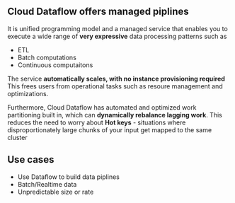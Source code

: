 ## Cloud Dataflow offers managed piplines
It is unified programming model and a managed service that enables you to execute a wide range of **very expressive** data processing patterns such as
- ETL
- Batch computations
- Continuous computaitons

The service **automatically scales, with no instance provisioning required**
This frees users from operational tasks such as resoure management and optimizations.

Furthermore, Cloud Dataflow has automated and optimized work partitioning built in, which can **dynamically rebalance lagging work**.
This reduces the need to worry about **Hot keys** - situations where disproportionately large chunks of your input get mapped to the same cluster

## Use cases
- Use Dataflow to build data piplines
- Batch/Realtime data
- Unpredictable size or rate

